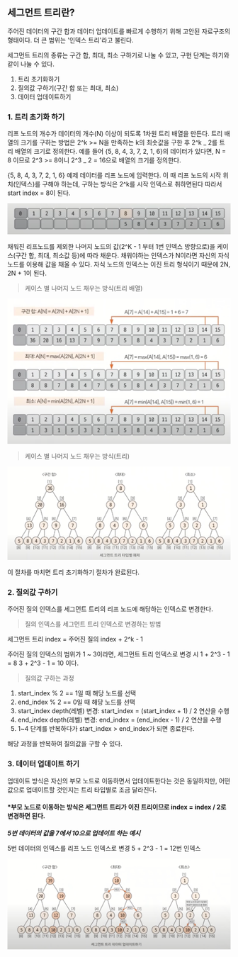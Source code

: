 ## 세그먼트 트리란?

주어진 데이터의 구간 합과 데이터 업데이트를 빠르게 수행하기 위해 고안된 자료구조의 형태이다. 더 큰 범위는 '인덱스 트리'라고 불린다.

세그먼트 트리의 종류는 구간 합, 최대, 최소 구하기로 나눌 수 있고,
구현 단계는 하기와 같이 나눌 수 있다.

1. 트리 초기화하기
2. 질의값 구하기(구간 합 또는 최대, 최소)
3. 데이터 업데이트하기

### 1. 트리 초기화 하기

리프 노드의 개수가 데이터의 개수(N) 이상이 되도록 1차원 트리 배열을 만든다.
트리 배열의 크기를 구하는 방법은 2^k >= N을 만족하는 k의 최솟값을 구한 후 2^k _ 2를 트리 배열의 크기로 정의한다.
예를 들어 {5, 8, 4, 3, 7, 2, 1, 6}의 데이터가 있다면,
N = 8 이므로 2^3 >= 8이니 2^3 _ 2 = 16으로 배열의 크기를 정의한다.

{5, 8, 4, 3, 7, 2, 1, 6} 예제 데이터를 리프 노드에 입력한다.
이 때 리프 노드의 시작 위치(인덱스)를 구해야 하는데, 구하는 방식은 2^k를 시작 인덱스로 취하면된다 따라서 start index = 8이 된다.

![](/cs/자료구조/img/tree-array.png)

채워진 리프노드를 제외한 나머지 노드의 값(2^K - 1 부터 1번 인덱스 방향으로)을 케이스(구간 합, 최대, 최소값 등)에 따라 채운다.
채워야하는 인덱스가 N이라면 자신의 자식 노드를 이용해 값을 채울 수 있다.
자식 노드의 인덱스는 이진 트리 형식이기 때문에 2N, 2N + 1이 된다.

> 케이스 별 나머지 노드 채우는 방식(트리 배열)

![](/cs/자료구조/img/array-case-init.png)

> 케이스 별 나머지 노드 채우는 방식(트리)

![](/cs/자료구조/img/tree-case-inits.png)

이 절차를 마치면 트리 초기화하기 절차가 완료된다.

### 2. 질의값 구하기

주어진 질의 인덱스를 세그먼트 트리의 리프 노드에 해당하는 인덱스로 변경한다.

> 질의 인덱스를 세그먼트 트리 인덱스로 변경하는 방법

세그먼트 트리 index = 주어진 질의 index + 2^k - 1

주어진 질의 인덱스의 범위가 1 ~ 3이라면,
세그먼트 트리 인덱스로 변경 시
1 + 2^3 - 1 = 8
3 + 2^3 - 1 = 10 이다.

> 질의값 구하는 과정

1. start_index % 2 == 1일 때 해당 노드를 선택
2. end_index % 2 == 0일 때 해당 노드를 선택
3. start_index depth(레벨) 변경: start_index = (start_index + 1) / 2 연산을 수행
4. end_index depth(레벨) 변경: end_index = (end_index - 1) / 2 연산을 수행
5. 1~4 단계를 반복하다가 start_index > end_index가 되면 종료한다.

해당 과정을 반복하여 질의값을 구할 수 있다.

### 3. 데이터 업데이트 하기

업데이트 방식은 자신의 부모 노드로 이동하면서 업데이트한다는 것은 동일하지만, 어떤 값으로 업데이트할 것인지는 트리 타입별로 조금 달라진다.

#### \*부모 노드로 이동하는 방식은 세그먼트 트리가 이진 트리이므로 index = index / 2로 변경하면 된다.

**_5번 데이터의 값을 7에서 10으로 업데이트 하는 예시_**

5번 데이터의 인덱스를 리프 노드 인덱스로 변경
5 + 2^3 - 1 = 12번 인덱스

![](/cs/자료구조/img/update-tree.png)
